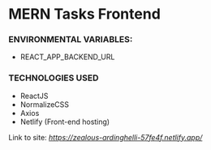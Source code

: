 # MERN Tasks Frontend

### ENVIRONMENTAL VARIABLES:

- REACT_APP_BACKEND_URL

### TECHNOLOGIES USED

- ReactJS
- NormalizeCSS
- Axios
- Netlify (Front-end hosting)

Link to site: _https://zealous-ardinghelli-57fe4f.netlify.app/_
